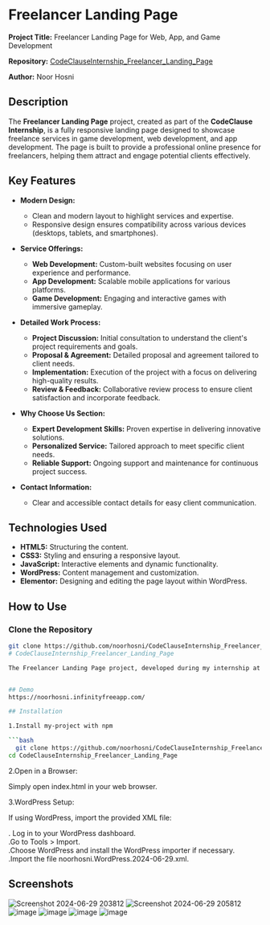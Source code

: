 # Freelancer Landing Page

**Project Title:** Freelancer Landing Page for Web, App, and Game Development

**Repository:** [CodeClauseInternship_Freelancer_Landing_Page](https://github.com/noorhosni/CodeClauseInternship_Freelancer_Landing_Page)

**Author:** Noor Hosni

## Description

The **Freelancer Landing Page** project, created as part of the **CodeClause Internship**, is a fully responsive landing page designed to showcase freelance services in game development, web development, and app development. The page is built to provide a professional online presence for freelancers, helping them attract and engage potential clients effectively.

## Key Features

- **Modern Design:** 
  - Clean and modern layout to highlight services and expertise.
  - Responsive design ensures compatibility across various devices (desktops, tablets, and smartphones).

- **Service Offerings:**
  - **Web Development:** Custom-built websites focusing on user experience and performance.
  - **App Development:** Scalable mobile applications for various platforms.
  - **Game Development:** Engaging and interactive games with immersive gameplay.

- **Detailed Work Process:**
  - **Project Discussion:** Initial consultation to understand the client's project requirements and goals.
  - **Proposal & Agreement:** Detailed proposal and agreement tailored to client needs.
  - **Implementation:** Execution of the project with a focus on delivering high-quality results.
  - **Review & Feedback:** Collaborative review process to ensure client satisfaction and incorporate feedback.

- **Why Choose Us Section:**
  - **Expert Development Skills:** Proven expertise in delivering innovative solutions.
  - **Personalized Service:** Tailored approach to meet specific client needs.
  - **Reliable Support:** Ongoing support and maintenance for continuous project success.

- **Contact Information:**
  - Clear and accessible contact details for easy client communication.

## Technologies Used

- **HTML5:** Structuring the content.
- **CSS3:** Styling and ensuring a responsive layout.
- **JavaScript:** Interactive elements and dynamic functionality.
- **WordPress:** Content management and customization.
- **Elementor:** Designing and editing the page layout within WordPress.

## How to Use

### Clone the Repository

```bash
git clone https://github.com/noorhosni/CodeClauseInternship_Freelancer_Landing_Page.git
# CodeClauseInternship_Freelancer_Landing_Page

The Freelancer Landing Page project, developed during my internship at CodeClause, is a responsive landing page designed to showcase freelancing services. This project aims to provide a compelling online presence for freelancers specializing in game development, web development, and app development, enabling them to attract and engage potential clients effectively.


## Demo
https://noorhosni.infinityfreeapp.com/

## Installation

1.Install my-project with npm

```bash
  git clone https://github.com/noorhosni/CodeClauseInternship_Freelancer_Landing_Page.git
cd CodeClauseInternship_Freelancer_Landing_Page
```
2.Open in a Browser:

Simply open index.html in your web browser.

3.WordPress Setup:

If using WordPress, import the provided XML file:

. Log in to your WordPress dashboard.  
.Go to Tools > Import.                   
.Choose WordPress and install the WordPress importer if necessary.       
.Import the file noorhosni.WordPress.2024-06-29.xml.
    
## Screenshots

![Screenshot 2024-06-29 203812](https://github.com/noorhosni/CodeClauseInternship_Freelancer_Landing_Page/assets/137703915/bf49bd28-8395-407a-a365-58127095c8cd)
![Screenshot 2024-06-29 205812](https://github.com/noorhosni/CodeClauseInternship_Freelancer_Landing_Page/assets/137703915/b265ba43-d2dc-4a76-819f-d8a78f87cd11)
![image](https://github.com/noorhosni/CodeClauseInternship_Freelancer_Landing_Page/assets/137703915/09df3a59-fe89-4928-8505-fcebbda7818d)
![image](https://github.com/noorhosni/CodeClauseInternship_Freelancer_Landing_Page/assets/137703915/50f581a4-1d8e-4efa-a5cf-e521702c854d)
![image](https://github.com/noorhosni/CodeClauseInternship_Freelancer_Landing_Page/assets/137703915/b5ca7c33-771e-48a0-be76-48bfe6cee30a)
![image](https://github.com/noorhosni/CodeClauseInternship_Freelancer_Landing_Page/assets/137703915/a41d059b-139c-4d61-b462-bda003982df1)






